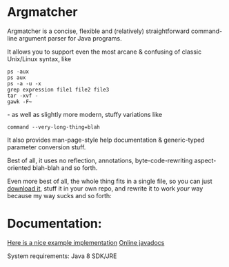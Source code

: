 # Argmatcher

Argmatcher is a concise, flexible and (relatively) straightforward command-line argument parser for Java programs.

It allows you to support even the most arcane & confusing of classic Unix/Linux syntax, like

    ps -aux
    ps aux
    ps -a -u -x
    grep expression file1 file2 file3
    tar -xvf -
    gawk -F~

\- as well as slightly more modern, stuffy variations like

    command --very-long-thing=blah

It also provides man-page-style help documentation & generic-typed parameter conversion stuff.

Best of all, it uses no reflection, annotations, byte-code-rewriting aspect-oriented blah-blah and so forth.

Even more best of all, the whole thing fits in a single file, so you can just
[download it](./blob/master/java/prod/util/Args.java), stuff it in your own repo,
and rewrite it to work _your_ way because my way sucks and so forth:

# Documentation:
[Here is a nice example implementation](./java/test/Sample.java)
[Online javadocs](https://zaboople.github.io/argmatcher/javadoc/util/Args.html)

System requirements: Java 8 SDK/JRE
